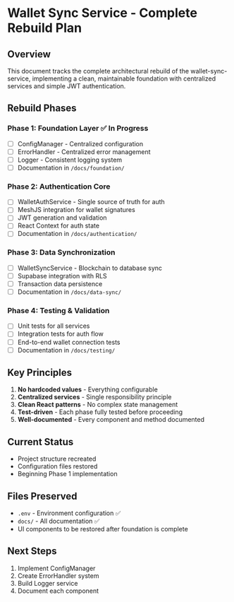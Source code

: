 # Wallet Sync Service - Complete Rebuild Plan

## Overview
This document tracks the complete architectural rebuild of the wallet-sync-service, implementing a clean, maintainable foundation with centralized services and simple JWT authentication.

## Rebuild Phases

### Phase 1: Foundation Layer ✅ In Progress
- [ ] ConfigManager - Centralized configuration
- [ ] ErrorHandler - Centralized error management  
- [ ] Logger - Consistent logging system
- [ ] Documentation in `/docs/foundation/`

### Phase 2: Authentication Core
- [ ] WalletAuthService - Single source of truth for auth
- [ ] MeshJS integration for wallet signatures
- [ ] JWT generation and validation
- [ ] React Context for auth state
- [ ] Documentation in `/docs/authentication/`

### Phase 3: Data Synchronization
- [ ] WalletSyncService - Blockchain to database sync
- [ ] Supabase integration with RLS
- [ ] Transaction data persistence
- [ ] Documentation in `/docs/data-sync/`

### Phase 4: Testing & Validation
- [ ] Unit tests for all services
- [ ] Integration tests for auth flow
- [ ] End-to-end wallet connection tests
- [ ] Documentation in `/docs/testing/`

## Key Principles
1. **No hardcoded values** - Everything configurable
2. **Centralized services** - Single responsibility principle
3. **Clean React patterns** - No complex state management
4. **Test-driven** - Each phase fully tested before proceeding
5. **Well-documented** - Every component and method documented

## Current Status
- Project structure recreated
- Configuration files restored
- Beginning Phase 1 implementation

## Files Preserved
- `.env` - Environment configuration ✅
- `docs/` - All documentation ✅
- UI components to be restored after foundation is complete

## Next Steps
1. Implement ConfigManager
2. Create ErrorHandler system
3. Build Logger service
4. Document each component